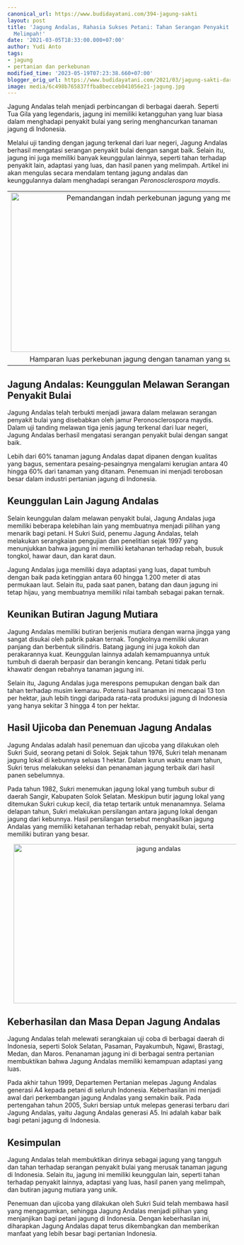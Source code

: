 ```yaml
---
canonical_url: https://www.budidayatani.com/394-jagung-sakti
layout: post
title: 'Jagung Andalas, Rahasia Sukses Petani: Tahan Serangan Penyakit Bulai dan Panen
  Melimpah!'
date: '2021-03-05T18:33:00.000+07:00'
author: Yudi Anto
tags:
- jagung
- pertanian dan perkebunan
modified_time: '2023-05-19T07:23:38.660+07:00'
blogger_orig_url: https://www.budidayatani.com/2021/03/jagung-sakti-dari-andalas-tahan.html
image: media/6c498b765837ffba8becceb041056e21-jagung.jpg
---
```

<p>Jagung Andalas telah menjadi perbincangan di berbagai daerah. Seperti Tua Gila yang legendaris, jagung ini memiliki ketangguhan yang luar biasa dalam menghadapi penyakit bulai yang sering menghancurkan tanaman jagung di Indonesia.</p><p>Melalui uji tanding dengan jagung terkenal dari luar negeri, Jagung Andalas berhasil mengatasi serangan penyakit bulai dengan sangat baik. Selain itu, jagung ini juga memiliki banyak keunggulan lainnya, seperti tahan terhadap penyakit lain, adaptasi yang luas, dan hasil panen yang melimpah. Artikel ini akan mengulas secara mendalam tentang jagung andalas dan keunggulannya dalam menghadapi serangan <i>Peronosclerospora maydis</i>.</p><table align="center" cellpadding="0" cellspacing="0" class="tr-caption-container" style="margin-left: auto; margin-right: auto;"><tbody><tr><td style="text-align: center;"><a href="https://blogger.googleusercontent.com/img/b/R29vZ2xl/AVvXsEisfr9QFtQrKBUCb0mb2P-a6paExUIUyYaN61S3pt-yROkWZebU2A8x9nfMuCavgfopqngTFHkgssd8jsAZbvoXz69E7QWe9vFELVXJ-XvWQLBQ6aR3azN8qAkdk-Uu7FHcImF8MFkvVPOG9zWtqdcN3I4b8Qa8lxgeeGrUL2G4T9JqKQnizfZPEe6e4w/s2133/jagung.jpg" imageanchor="1" style="margin-left: auto; margin-right: auto;"><img alt="Pemandangan indah perkebunan jagung yang meluas" border="0" data-original-height="1200" data-original-width="2133" height="360" src="https://blogger.googleusercontent.com/img/b/R29vZ2xl/AVvXsEisfr9QFtQrKBUCb0mb2P-a6paExUIUyYaN61S3pt-yROkWZebU2A8x9nfMuCavgfopqngTFHkgssd8jsAZbvoXz69E7QWe9vFELVXJ-XvWQLBQ6aR3azN8qAkdk-Uu7FHcImF8MFkvVPOG9zWtqdcN3I4b8Qa8lxgeeGrUL2G4T9JqKQnizfZPEe6e4w/w640-h360/jagung.jpg" title="Keindahan dan Kesuburan Perkebunan Jagung yang Menghampar" width="640" /></a></td></tr><tr><td class="tr-caption" style="text-align: center;">Hamparan luas perkebunan jagung dengan tanaman yang subur dan hijau</td></tr></tbody></table><h2>Jagung Andalas: Keunggulan Melawan Serangan Penyakit Bulai</h2><p>Jagung Andalas telah terbukti menjadi jawara dalam melawan serangan penyakit bulai yang disebabkan oleh jamur Peronosclerospora maydis. Dalam uji tanding melawan tiga jenis jagung terkenal dari luar negeri, Jagung Andalas berhasil mengatasi serangan penyakit bulai dengan sangat baik.</p><p>Lebih dari 60% tanaman jagung Andalas dapat dipanen dengan kualitas yang bagus, sementara pesaing-pesaingnya mengalami kerugian antara 40 hingga 60% dari tanaman yang ditanam. Penemuan ini menjadi terobosan besar dalam industri pertanian jagung di Indonesia.</p><h2>Keunggulan Lain Jagung Andalas</h2><p>Selain keunggulan dalam melawan penyakit bulai, Jagung Andalas juga memiliki beberapa kelebihan lain yang membuatnya menjadi pilihan yang menarik bagi petani. H Sukri Suid, penemu Jagung Andalas, telah melakukan serangkaian pengujian dan penelitian sejak 1997 yang menunjukkan bahwa jagung ini memiliki ketahanan terhadap rebah, busuk tongkol, hawar daun, dan karat daun.</p><p>Jagung Andalas juga memiliki daya adaptasi yang luas, dapat tumbuh dengan baik pada ketinggian antara 60 hingga 1.200 meter di atas permukaan laut. Selain itu, pada saat panen, batang dan daun jagung ini tetap hijau, yang membuatnya memiliki nilai tambah sebagai pakan ternak.</p><h2>Keunikan Butiran Jagung Mutiara</h2><p>Jagung Andalas memiliki butiran berjenis mutiara dengan warna jingga yang sangat disukai oleh pabrik pakan ternak. Tongkolnya memiliki ukuran panjang dan berbentuk silindris. Batang jagung ini juga kokoh dan perakarannya kuat. Keunggulan lainnya adalah kemampuannya untuk tumbuh di daerah berpasir dan berangin kencang. Petani tidak perlu khawatir dengan rebahnya tanaman jagung ini.</p><p>Selain itu, Jagung Andalas juga merespons pemupukan dengan baik dan tahan terhadap musim kemarau. Potensi hasil tanaman ini mencapai 13 ton per hektar, jauh lebih tinggi daripada rata-rata produksi jagung di Indonesia yang hanya sekitar 3 hingga 4 ton per hektar.</p><h2>Hasil Ujicoba dan Penemuan Jagung Andalas</h2><p>Jagung Andalas adalah hasil penemuan dan ujicoba yang dilakukan oleh Sukri Suid, seorang petani di Solok. Sejak tahun 1976, Sukri telah menanam jagung lokal di kebunnya seluas 1 hektar. Dalam kurun waktu enam tahun, Sukri terus melakukan seleksi dan penanaman jagung terbaik dari hasil panen sebelumnya.</p><p>Pada tahun 1982, Sukri menemukan jagung lokal yang tumbuh subur di daerah Sangir, Kabupaten Solok Selatan. Meskipun butir jagung lokal yang ditemukan Sukri cukup kecil, dia tetap tertarik untuk menanamnya. Selama delapan tahun, Sukri melakukan persilangan antara jagung lokal dengan jagung dari kebunnya. Hasil persilangan tersebut menghasilkan jagung Andalas yang memiliki ketahanan terhadap rebah, penyakit bulai, serta memiliki butiran yang besar.</p><div class="separator" style="clear: both; text-align: center;"><a href="https://blogger.googleusercontent.com/img/b/R29vZ2xl/AVvXsEgzD7emihcaiTfR_FG_MNhdUWrgQiuqI6VuJULGg6FERiXvx9ptCVXYSXBz4SqljMFVg38H71_a7PNB-mS6ODCncoi6ctVo95cJthogoF_cpqRbujOk3M6HuoQkKO-B_-XzZ_eEs47R-bEy9dREM7hFiv9bkOzsIugvxmKqshBwrEp7INNlhsAoOhHcfQ/s2133/jagung1.jpg" imageanchor="1" style="margin-left: 1em; margin-right: 1em;"><img alt="jagung andalas" border="0" data-original-height="1200" data-original-width="2133" height="360" src="https://blogger.googleusercontent.com/img/b/R29vZ2xl/AVvXsEgzD7emihcaiTfR_FG_MNhdUWrgQiuqI6VuJULGg6FERiXvx9ptCVXYSXBz4SqljMFVg38H71_a7PNB-mS6ODCncoi6ctVo95cJthogoF_cpqRbujOk3M6HuoQkKO-B_-XzZ_eEs47R-bEy9dREM7hFiv9bkOzsIugvxmKqshBwrEp7INNlhsAoOhHcfQ/w640-h360/jagung1.jpg" width="640" /></a></div><h2>Keberhasilan dan Masa Depan Jagung Andalas</h2><p>Jagung Andalas telah melewati serangkaian uji coba di berbagai daerah di Indonesia, seperti Solok Selatan, Pasaman, Payakumbuh, Ngawi, Brastagi, Medan, dan Maros. Penanaman jagung ini di berbagai sentra pertanian membuktikan bahwa Jagung Andalas memiliki kemampuan adaptasi yang luas.</p><p>Pada akhir tahun 1999, Departemen Pertanian melepas Jagung Andalas generasi A4 kepada petani di seluruh Indonesia. Keberhasilan ini menjadi awal dari perkembangan jagung Andalas yang semakin baik. Pada pertengahan tahun 2005, Sukri bersiap untuk melepas generasi terbaru dari Jagung Andalas, yaitu Jagung Andalas generasi A5. Ini adalah kabar baik bagi petani jagung di Indonesia.</p><h2>Kesimpulan</h2><p>Jagung Andalas telah membuktikan dirinya sebagai jagung yang tangguh dan tahan terhadap serangan penyakit bulai yang merusak tanaman jagung di Indonesia. Selain itu, jagung ini memiliki keunggulan lain, seperti tahan terhadap penyakit lainnya, adaptasi yang luas, hasil panen yang melimpah, dan butiran jagung mutiara yang unik.</p><p>Penemuan dan ujicoba yang dilakukan oleh Sukri Suid telah membawa hasil yang mengagumkan, sehingga Jagung Andalas menjadi pilihan yang menjanjikan bagi petani jagung di Indonesia. Dengan keberhasilan ini, diharapkan Jagung Andalas dapat terus dikembangkan dan memberikan manfaat yang lebih besar bagi pertanian Indonesia.</p>